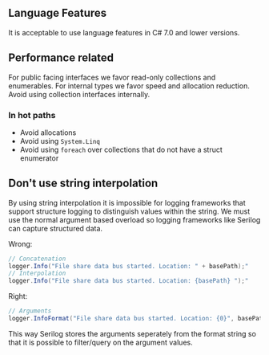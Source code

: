 ## Language Features
It is acceptable to use language features in C# 7.0 and lower versions.

## Performance related

For public facing interfaces we favor read-only collections and enumerables. For internal types we favor speed and allocation reduction. Avoid using collection interfaces internally.

### In hot paths

* Avoid allocations
* Avoid using `System.Linq`
* Avoid using `foreach` over collections that do not have a struct enumerator

## Don't use string interpolation

By using string interpolation it is impossible for logging frameworks that support structure logging to distinguish values within the string. We must use the normal argument based overload so logging frameworks like Serilog can capture structured data.

Wrong:

```c#
// Concatenation
logger.Info("File share data bus started. Location: " + basePath);"
// Interpolation
logger.Info("File share data bus started. Location: {basePath} ");"
```

Right:

```c#
// Arguments
logger.InfoFormat("File share data bus started. Location: {0}", basePath);
```

This way Serilog stores the arguments seperately from the format string so that it is possible to filter/query on the argument values.

